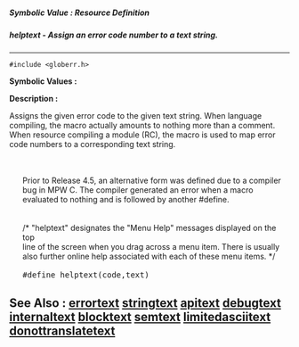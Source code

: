 ##### Symbolic Value : Resource Definition
##### helptext - Assign an error code number to a text string.
---
```
#include <globerr.h>
```

**Symbolic Values :**



**Description :**

Assigns the given error code to the given text string.  When language compiling, the macro actually amounts to nothing more than a comment.  When resource compiling a module (RC), the macro is used to map error code numbers to a corresponding text string.
<ul><br>
<br>
Prior to Release 4.5, an alternative form was defined due to a compiler bug in MPW C.  The compiler generated an error when a macro evaluated to nothing and is followed by another #define.<br>
<br>
<br>
/* &quot;helptext&quot; designates the &quot;Menu Help&quot; messages displayed on the top<br>
 line of the screen when you drag across a menu item. There is usually<br>
 also further online help associated with each of these menu items. */<br>
<br>
<tt>#define helptext(code,text)<br>
</tt></ul>



**See Also :**
[errortext](/domino-c-api-docs/reference/Symb/errortext)
[stringtext](/domino-c-api-docs/reference/Symb/stringtext)
[apitext](/domino-c-api-docs/reference/Symb/apitext)
[debugtext](/domino-c-api-docs/reference/Symb/debugtext)
[internaltext](/domino-c-api-docs/reference/Symb/internaltext)
[blocktext](/domino-c-api-docs/reference/Symb/blocktext)
[semtext](/domino-c-api-docs/reference/Symb/semtext)
[limitedasciitext](/domino-c-api-docs/reference/Symb/limitedasciitext)
[donottranslatetext](/domino-c-api-docs/reference/Symb/donottranslatetext)
---
